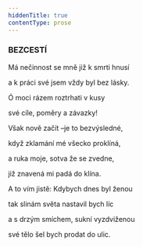 ```yaml
---
hiddenTitle: true
contentType: prose
---
```


<section>

### BEZCESTÍ

Má nečinnost se mně již k smrti hnusí 

a k práci své jsem vždy byl bez lásky. 

Ó moci rázem roztrhati v kusy 

své cíle, poměry a závazky!

Však nově začít –je to bezvýsledné, 

když zklamání mé všecko proklíná, 

a ruka moje, sotva že se zvedne, 

již znavená mi padá do klína.

A to vím jistě: Kdybych dnes byl ženou 

tak slinám světa nastavil bych líc 

a s drzým smíchem, sukní vyzdviženou 

své tělo šel bych prodat do ulic.

</section>
